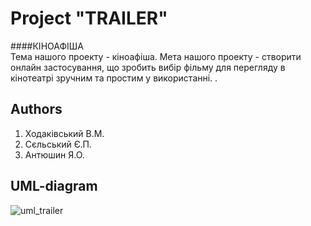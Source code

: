 Project "TRAILER"
=====================
####КІНОАФІША     
Тема нашого проекту - кіноафіша. Мета нашого проекту - створити онлайн застосування, що зробить вибір фільму для 
перегляду в кінотеатрі зручним та простим у використанні. . 


Authors
---------------------
1. Ходаківський В.М.
2. Сєльський Є.П.
3. Антюшин Я.О.

UML-diagram
---------------------
![uml_trailer](https://cloud.githubusercontent.com/assets/23037052/23830952/57a7dfd0-071f-11e7-801d-8a935deba202.png)
